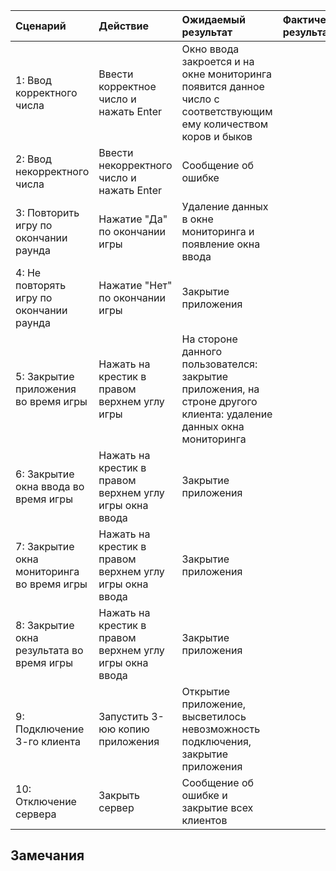 
|Сценарий|Действие|Ожидаемый результат|Фактический результат| Оценка|
|:---|:---|:---|:---|:---|
|1: Ввод корректного числа| Ввести корректное число и нажать Enter| Окно ввода закроется и на окне мониторинга появится данное число с соответствующим ему количеством коров и быков|||
|2: Ввод некорректного числа| Ввести некорректного число и нажать Enter| Сообщение об ошибке|||
|3: Повторить игру по окончании раунда| Нажатие "Да" по окончании игры| Удаление данных в окне мониторинга и появление окна ввода|||
|4: Не повторять игру по окончании раунда| Нажатие "Нет" по окончании игры|Закрытие приложения|||
|5: Закрытие приложения во время игры| Нажать на крестик в правом верхнем углу игры| На стороне данного пользователся: закрытие приложения, на строне другого клиента: удаление данных окна мониторинга|||
|6: Закрытие окна ввода во время игры| Нажать на крестик в правом верхнем углу игры окна ввода| Закрытие приложения|||
|7: Закрытие окна мониторинга во время игры| Нажать на крестик в правом верхнем углу игры окна ввода| Закрытие приложения|||
|8: Закрытие окна результата во время игры| Нажать на крестик в правом верхнем углу игры окна ввода| Закрытие приложения|||
|9: Подключение 3-го клиента| Запустить 3-юю копию приложения | Открытие приложение, высветилось невозможность подключения, закрытие приложения|||
|10: Отключение сервера| Закрыть сервер| Сообщение об ошибке и закрытие всех клиентов|||


## Замечания
